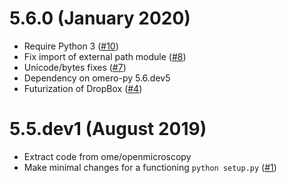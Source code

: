 # 5.6.0 (January 2020)

- Require Python 3 ([#10](https://github.com/ome/omero-py/pull/10))
- Fix import of external path module ([#8](https://github.com/ome/omero-py/pull/8))
- Unicode/bytes fixes ([#7](https://github.com/ome/omero-py/pull/7))
- Dependency on omero-py 5.6.dev5
- Futurization of DropBox ([#4](https://github.com/ome/omero-py/pull/4))

# 5.5.dev1 (August 2019)

- Extract code from ome/openmicroscopy
- Make minimal changes for a functioning `python setup.py` ([#1](https://github.com/ome/omero-py/pull/1))
